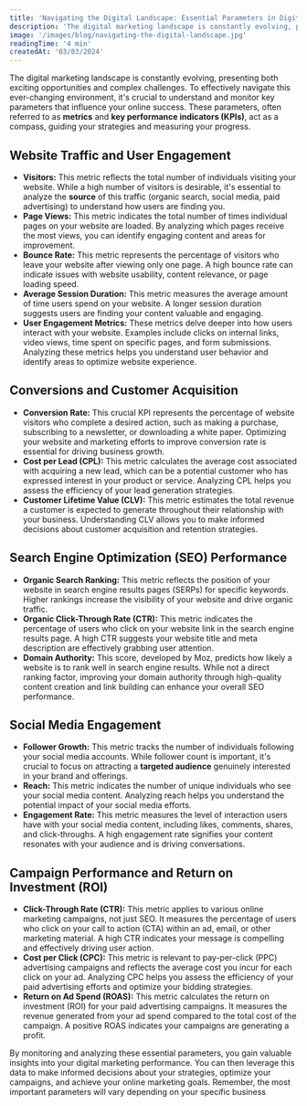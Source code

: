 ```yaml
---
title: 'Navigating the Digital Landscape: Essential Parameters in Digital Marketing'
description: 'The digital marketing landscape is constantly evolving, presenting both exciting opportunities and complex challenges. To effectively navigate this ever-changing environment, it's crucial to understand and monitor key parameters that influence your online success. These parameters, often referred to as metrics and key performance indicators (KPIs), act as a compass, guiding your strategies and measuring your progress.'
image: '/images/blog/navigating-the-digital-landscape.jpg'
readingTime: '4 min'
createdAt: '03/03/2024'
---
```


The digital marketing landscape is constantly evolving, presenting both exciting opportunities and complex challenges. To effectively navigate this ever-changing environment, it's crucial to understand and monitor key parameters that influence your online success. These parameters, often referred to as **metrics** and **key performance indicators (KPIs)**, act as a compass, guiding your strategies and measuring your progress.

## Website Traffic and User Engagement

* **Visitors:** This metric reflects the total number of individuals visiting your website. While a high number of visitors is desirable, it's essential to analyze the **source** of this traffic (organic search, social media, paid advertising) to understand how users are finding you.
* **Page Views:** This metric indicates the total number of times individual pages on your website are loaded. By analyzing which pages receive the most views, you can identify engaging content and areas for improvement.
* **Bounce Rate:** This metric represents the percentage of visitors who leave your website after viewing only one page. A high bounce rate can indicate issues with website usability, content relevance, or page loading speed.
* **Average Session Duration:** This metric measures the average amount of time users spend on your website. A longer session duration suggests users are finding your content valuable and engaging.
* **User Engagement Metrics:** These metrics delve deeper into how users interact with your website. Examples include clicks on internal links, video views, time spent on specific pages, and form submissions. Analyzing these metrics helps you understand user behavior and identify areas to optimize website experience.

## Conversions and Customer Acquisition

* **Conversion Rate:** This crucial KPI represents the percentage of website visitors who complete a desired action, such as making a purchase, subscribing to a newsletter, or downloading a white paper. Optimizing your website and marketing efforts to improve conversion rate is essential for driving business growth.
* **Cost per Lead (CPL):** This metric calculates the average cost associated with acquiring a new lead, which can be a potential customer who has expressed interest in your product or service. Analyzing CPL helps you assess the efficiency of your lead generation strategies.
* **Customer Lifetime Value (CLV):** This metric estimates the total revenue a customer is expected to generate throughout their relationship with your business. Understanding CLV allows you to make informed decisions about customer acquisition and retention strategies.

## Search Engine Optimization (SEO) Performance

* **Organic Search Ranking:** This metric reflects the position of your website in search engine results pages (SERPs) for specific keywords. Higher rankings increase the visibility of your website and drive organic traffic.
* **Organic Click-Through Rate (CTR):** This metric indicates the percentage of users who click on your website link in the search engine results page. A high CTR suggests your website title and meta description are effectively grabbing user attention.
* **Domain Authority:** This score, developed by Moz, predicts how likely a website is to rank well in search engine results. While not a direct ranking factor, improving your domain authority through high-quality content creation and link building can enhance your overall SEO performance.

## Social Media Engagement

* **Follower Growth:** This metric tracks the number of individuals following your social media accounts. While follower count is important, it's crucial to focus on attracting a **targeted audience** genuinely interested in your brand and offerings.
* **Reach:** This metric indicates the number of unique individuals who see your social media content. Analyzing reach helps you understand the potential impact of your social media efforts.
* **Engagement Rate:** This metric measures the level of interaction users have with your social media content, including likes, comments, shares, and click-throughs. A high engagement rate signifies your content resonates with your audience and is driving conversations.

## Campaign Performance and Return on Investment (ROI)

* **Click-Through Rate (CTR):** This metric applies to various online marketing campaigns, not just SEO. It measures the percentage of users who click on your call to action (CTA) within an ad, email, or other marketing material. A high CTR indicates your message is compelling and effectively driving user action.
* **Cost per Click (CPC):** This metric is relevant to pay-per-click (PPC) advertising campaigns and reflects the average cost you incur for each click on your ad. Analyzing CPC helps you assess the efficiency of your paid advertising efforts and optimize your bidding strategies.
* **Return on Ad Spend (ROAS):** This metric calculates the return on investment (ROI) for your paid advertising campaigns. It measures the revenue generated from your ad spend compared to the total cost of the campaign. A positive ROAS indicates your campaigns are generating a profit.

By monitoring and analyzing these essential parameters, you gain valuable insights into your digital marketing performance. You can then leverage this data to make informed decisions about your strategies, optimize your campaigns, and achieve your online marketing goals. Remember, the most important parameters will vary depending on your specific business